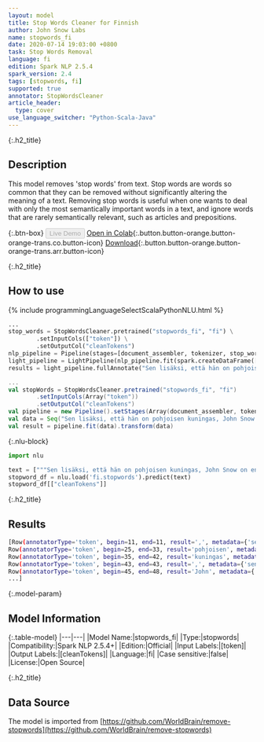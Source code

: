 ```yaml
---
layout: model
title: Stop Words Cleaner for Finnish
author: John Snow Labs
name: stopwords_fi
date: 2020-07-14 19:03:00 +0800
task: Stop Words Removal
language: fi
edition: Spark NLP 2.5.4
spark_version: 2.4
tags: [stopwords, fi]
supported: true
annotator: StopWordsCleaner
article_header:
  type: cover
use_language_switcher: "Python-Scala-Java"
---
```


{:.h2_title}
## Description
This model removes 'stop words' from text. Stop words are words so common that they can be removed without significantly altering the meaning of a text. Removing stop words is useful when one wants to deal with only the most semantically important words in a text, and ignore words that are rarely semantically relevant, such as articles and prepositions.

{:.btn-box}
<button class="button button-orange" disabled>Live Demo</button>
[Open in Colab](https://colab.research.google.com/github/JohnSnowLabs/spark-nlp-workshop/blob/b2eb08610dd49d5b15077cc499a94b4ec1e8b861/jupyter/annotation/english/stop-words/StopWordsCleaner.ipynb){:.button.button-orange.button-orange-trans.co.button-icon}
[Download](https://s3.amazonaws.com/auxdata.johnsnowlabs.com/public/models/stopwords_fi_fi_2.5.4_2.4_1594742441054.zip){:.button.button-orange.button-orange-trans.arr.button-icon}

{:.h2_title}
## How to use

<div class="tabs-box" markdown="1">

{% include programmingLanguageSelectScalaPythonNLU.html %}

```python
...
stop_words = StopWordsCleaner.pretrained("stopwords_fi", "fi") \
        .setInputCols(["token"]) \
        .setOutputCol("cleanTokens")
nlp_pipeline = Pipeline(stages=[document_assembler, tokenizer, stop_words])
light_pipeline = LightPipeline(nlp_pipeline.fit(spark.createDataFrame([['']]).toDF("text")))
results = light_pipeline.fullAnnotate("Sen lisäksi, että hän on pohjoisen kuningas, John Snow on englantilainen lääkäri ja johtava anestesian ja lääketieteellisen hygienian kehittämisessä.")
```

```scala
...
val stopWords = StopWordsCleaner.pretrained("stopwords_fi", "fi")
        .setInputCols(Array("token"))
        .setOutputCol("cleanTokens")
val pipeline = new Pipeline().setStages(Array(document_assembler, tokenizer, stopWords))
val data = Seq("Sen lisäksi, että hän on pohjoisen kuningas, John Snow on englantilainen lääkäri ja johtava anestesian ja lääketieteellisen hygienian kehittämisessä.").toDF("text")
val result = pipeline.fit(data).transform(data)
```

{:.nlu-block}
```python
import nlu

text = ["""Sen lisäksi, että hän on pohjoisen kuningas, John Snow on englantilainen lääkäri ja johtava anestesian ja lääketieteellisen hygienian kehittämisessä."""]
stopword_df = nlu.load('fi.stopwords').predict(text)
stopword_df[["cleanTokens"]]
```

</div>

{:.h2_title}
## Results

```bash
[Row(annotatorType='token', begin=11, end=11, result=',', metadata={'sentence': '0'}),
Row(annotatorType='token', begin=25, end=33, result='pohjoisen', metadata={'sentence': '0'}),
Row(annotatorType='token', begin=35, end=42, result='kuningas', metadata={'sentence': '0'}),
Row(annotatorType='token', begin=43, end=43, result=',', metadata={'sentence': '0'}),
Row(annotatorType='token', begin=45, end=48, result='John', metadata={'sentence': '0'}),
...]
```

{:.model-param}
## Model Information

{:.table-model}
|---|---|
|Model Name:|stopwords_fi|
|Type:|stopwords|
|Compatibility:|Spark NLP 2.5.4+|
|Edition:|Official|
|Input Labels:|[token]|
|Output Labels:|[cleanTokens]|
|Language:|fi|
|Case sensitive:|false|
|License:|Open Source|

{:.h2_title}
## Data Source
The model is imported from [https://github.com/WorldBrain/remove-stopwords](https://github.com/WorldBrain/remove-stopwords)